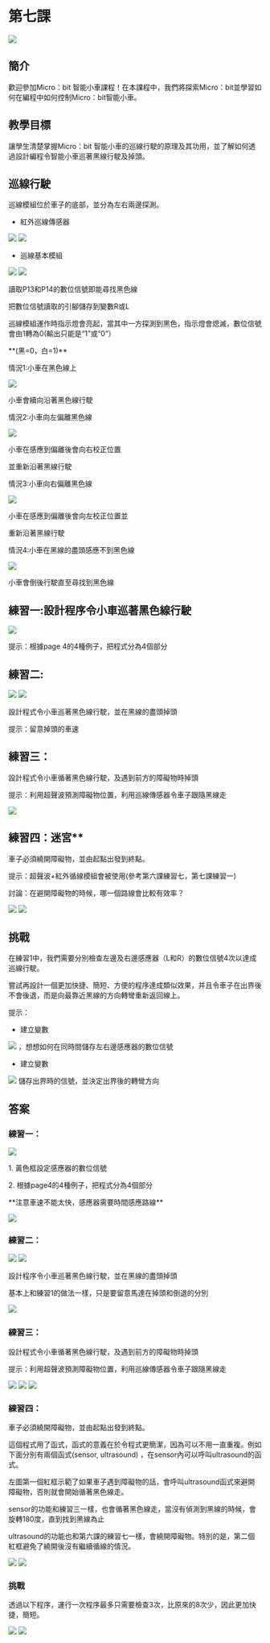 # 第七課

![](pic/7/7_1.png)
## 簡介 
<P>
歡迎參加Micro：bit 智能小車課程！在本課程中，我們將探索Micro：bit並學習如何在編程中如何控制Micro：bit智能小車。
<P>

## 教學目標
<P>
讓學生清楚掌握Micro：bit 智能小車的巡線行駛的原理及其功用，並了解如何透過設計編程令智能小車巡著黑線行駛及掉頭。
<P>

## 巡線行駛
<P>巡線模組位於車子的底部，並分為左右兩邊探測。
<P>

+ 紅外巡線傳感器

![](pic/7/7_2.png)
![](pic/7/7_3.png)

+ 巡線基本模組

![](pic/7/7_4.png)
![](pic/7/7_5.png)

<P>
讀取P13和P14的數位信號即能尋找黑色線
<P>
<P>
把數位信號讀取的引腳儲存到變數R或L
<P>
<P>
巡線模組運作時指示燈會亮起，當其中一方探測到黑色，指示燈會熄滅，數位信號會由1轉為0(輸出只能是“1”或“0”）
<P>
<P>
**(黑=0，白=1)**
<P>
<P>
情況1:小車在黑色線上
<P>

![](pic/7/7_6.png)
<P>
小車會續向沿著黑色線行駛
<P>
<P>
情況2:小車向左偏離黑色線
<P>

![](pic/7/7_7.png)
<P>
小車在感應到偏離後會向右校正位置  
<P>
<P>
並重新沿著黑線行駛
<P>
<P>
情況3:小車向右偏離黑色線        
<P>

![](pic/7/7_8.png)
<P>
小車在感應到偏離後會向左校正位置並  
<P>
<P>
重新沿著黑線行駛
<P>
<P>
情況4:小車在黑線的盡頭感應不到黑色線
<P>

![](pic/7/7_9.png)
<P>
小車會倒後行駛直至尋找到黑色線
<P>

## 練習一:設計程序令小車巡著黑色線行駛

![](pic/7/7_10.png)
<P>
提示：根據page 4的4種例子，把程式分為4個部分
<P>

## 練習二:

![](pic/7/7_11.png)
![](pic/7/7_12.png)
<P>
設計程式令小車巡著黑色線行駛，並在黑線的盡頭掉頭
<P>
<P>
提示：留意掉頭的車速
<P>

## 練習三：
<P>
設計程式令小車循著黑色線行駛，及遇到前方的障礙物時掉頭
<P>
<P>
提示：利用超聲波預測障礙物位置，利用巡線傳感器令車子跟隨黑線走
<P>

![](pic/7/7_13.png)

## 練習四：迷宮**
<P>
車子必須繞開障礙物，並由起點出發到終點。
<P>
<P>
提示：超聲波+紅外循線模組會被使用(參考第六課練習七，第七課練習一)
<P>
<P>
討論：在避開障礙物的時候，哪一個路線會比較有效率？
<P>

![](pic/7/7_14.png)
![](pic/7/7_15.png)

## **挑戰**
<P>
在練習1中，我們需要分別檢查左邊及右邊感應器（L和R）的數位信號4次以達成巡線行駛。
<P>
<P>
嘗試再設計一個更加快捷、簡短、方便的程序達成類似效果，并且令車子在出界後不會後退，而是向最靠近黑線的方向轉彎重新返回線上。
<P>
<P>
提示：
<P>
  
+ 建立變數

![](pic/7/7_16.png)
，想想如何在同時間儲存左右邊感應器的數位信號

+ 建立變數

![](pic/7/7_17.png)
儲存出界時的信號，並決定出界後的轉彎方向

## 答案
### 練習一：

![](pic/7/7_18.png)
<P>
1.	黃色框設定感應器的數位信號
<P>
<P>
2.	根據page4的4種例子，把程式分為4個部分
<P>
<P>
**注意車速不能太快，感應器需要時間感應路線**
<P>

![](pic/7/7_19.png)
 
### 練習二：

![](pic/7/7_20.png)
![](pic/7/7_21.png)
<P>
設計程序令小車巡著黑色線行駛，並在黑線的盡頭掉頭
<P>
<P>
基本上和練習1的做法一樣，只是要留意馬達在掉頭和倒退的分別
<P>

![](pic/7/7_22.png)
  
### 練習三：
<P>
設計程式令小車循著黑色線行駛，及遇到前方的障礙物時掉頭
<P>
<P>
提示：利用超聲波預測障礙物位置，利用巡線傳感器令車子跟隨黑線走
<P>

![](pic/7/7_23.png)
![](pic/7/7_24.png)
![](pic/7/7_25.png)
 
### 練習四：
<P>
車子必須繞開障礙物，並由起點出發到終點。
<P>
<P>
這個程式用了函式，函式的意義在於令程式更簡潔，因為可以不用一直重複。例如下面分別有兩個函式(sensor, ultrasound) ，在sensor內可以呼叫ultrasound的函式。
<P>
<P>
左圖第一個紅框示範了如果車子遇到障礙物的話，會呼叫ultrasound函式來避開障礙物，否則就會開始循著黑色線走。
<P>
<P>
sensor的功能和練習三一樣，也會循著黑色線走，當沒有偵測到黑線的時候，會旋轉180度，直到找到黑線為止
<P>
<P>
ultrasound的功能也和第六課的練習七一樣，會繞開障礙物。特別的是，第二個紅框避免了繞開後沒有繼續循線的情況。
<P>

![](pic/7/7_26.png)
![](pic/7/7_27.png)

### **挑戰**
<P>
透過以下程序，運行一次程序最多只需要檢查3次，比原來的8次少，因此更加快捷，簡短。
<P>

![](pic/7/7_28.png)
![](pic/7/7_29.png)
